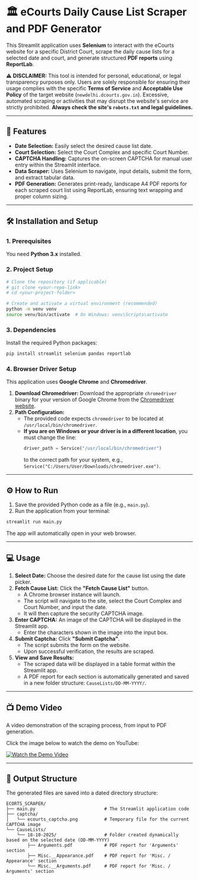 # 🏛️ eCourts Daily Cause List Scraper and PDF Generator

This Streamlit application uses **Selenium** to interact with the eCourts website for a specific District Court, scrape the daily cause lists for a selected date and court, and generate structured **PDF reports** using **ReportLab**.

⚠️ **DISCLAIMER:** This tool is intended for personal, educational, or legal transparency purposes only. Users are solely responsible for ensuring their usage complies with the specific **Terms of Service** and **Acceptable Use Policy** of the target website (`newdelhi.dcourts.gov.in`). Excessive, automated scraping or activities that may disrupt the website's service are strictly prohibited. **Always check the site's `robots.txt` and legal guidelines.**

---

## 🚀 Features

* **Date Selection:** Easily select the desired cause list date.
* **Court Selection:** Select the Court Complex and specific Court Number.
* **CAPTCHA Handling:** Captures the on-screen CAPTCHA for manual user entry within the Streamlit interface.
* **Data Scraper:** Uses Selenium to navigate, input details, submit the form, and extract tabular data.
* **PDF Generation:** Generates print-ready, landscape A4 PDF reports for each scraped court list using ReportLab, ensuring text wrapping and proper column sizing.

---

## 🛠️ Installation and Setup

### 1. Prerequisites

You need **Python 3.x** installed.

### 2. Project Setup

```bash
# Clone the repository (if applicable)
# git clone <your-repo-link>
# cd <your-project-folder>

# Create and activate a virtual environment (recommended)
python -m venv venv
source venv/bin/activate  # On Windows: venv\Scripts\activate
````

### 3\. Dependencies

Install the required Python packages:

```bash
pip install streamlit selenium pandas reportlab
```

### 4\. Browser Driver Setup

This application uses **Google Chrome** and **Chromedriver**.

1.  **Download Chromedriver:** Download the appropriate `chromedriver` binary for your version of Google Chrome from the [Chromedriver website](https://googlechromelabs.github.io/chrome-for-testing/).
2.  **Path Configuration:**
      * The provided code expects `chromedriver` to be located at `/usr/local/bin/chromedriver`.
      * **If you are on Windows or your driver is in a different location**, you must change the line:
        ```python
        driver_path = Service("/usr/local/bin/chromedriver")
        ```
        to the correct path for your system, e.g., `Service("C:/Users/User/Downloads/chromedriver.exe")`.

-----

## ⚙️ How to Run

1.  Save the provided Python code as a file (e.g., `main.py`).
2.  Run the application from your terminal:

<!-- end list -->

```bash
streamlit run main.py
```

The app will automatically open in your web browser.

-----

## 💻 Usage

1.  **Select Date:** Choose the desired date for the cause list using the date picker.
2.  **Fetch Cause List:** Click the **"Fetch Cause List"** button.
      * A Chrome browser instance will launch.
      * The script will navigate to the site, select the Court Complex and Court Number, and input the date.
      * It will then capture the security CAPTCHA image.
3.  **Enter CAPTCHA:** An image of the CAPTCHA will be displayed in the Streamlit app.
      * Enter the characters shown in the image into the input box.
4.  **Submit Captcha:** Click **"Submit Captcha"**.
      * The script submits the form on the website.
      * Upon successful verification, the results are scraped.
5.  **View and Save Results:**
      * The scraped data will be displayed in a table format within the Streamlit app.
      * A PDF report for each section is automatically generated and saved in a new folder structure: `CauseLists/DD-MM-YYYY/`.

-----
## 📺 Demo Video

A video demonstration of the scraping process, from input to PDF generation.

Click the image below to watch the demo on YouTube:

[![Watch the Demo Video](https://img.youtube.com/vi/wqGNrnuwonU/0.jpg)](https://youtu.be/wqGNrnuwonU)

-----

## 📄 Output Structure

The generated files are saved into a dated directory structure:

```
ECORTS_SCRAPER/
├── main.py                          # The Streamlit application code
├── captcha/
│   └── ecourts_captcha.png          # Temporary file for the current CAPTCHA image
└── CauseLists/
    └── 18-10-2025/                  # Folder created dynamically based on the selected date (DD-MM-YYYY)
        ├── Arguments.pdf            # PDF report for 'Arguments' section
        ├── Misc.__Appearance.pdf    # PDF report for 'Misc. / Appearance' section
        └── Misc.__Arguments.pdf     # PDF report for 'Misc. / Arguments' section
```
